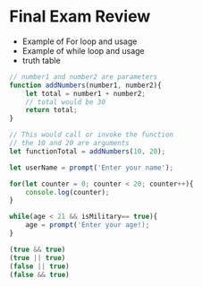 # Final Exam Review

* Example of For loop and usage
* Example of while loop and usage
* truth table

```javascript
// number1 and number2 are parameters
function addNumbers(number1, number2){
    let total = number1 + number2;
    // total would be 30
    return total;
}

// This would call or invoke the function
// the 10 and 20 are arguments
let functionTotal = addNumbers(10, 20);

let userName = prompt('Enter your name');
```

```javascript
for(let counter = 0; counter < 20; counter++){
    console.log(counter);
}
```

```javascript
while(age < 21 && isMilitary== true){
    age = prompt('Enter your age!);
}
```

```javascript
(true && true)
(true || true)
(false || true)
(false && true)

```

